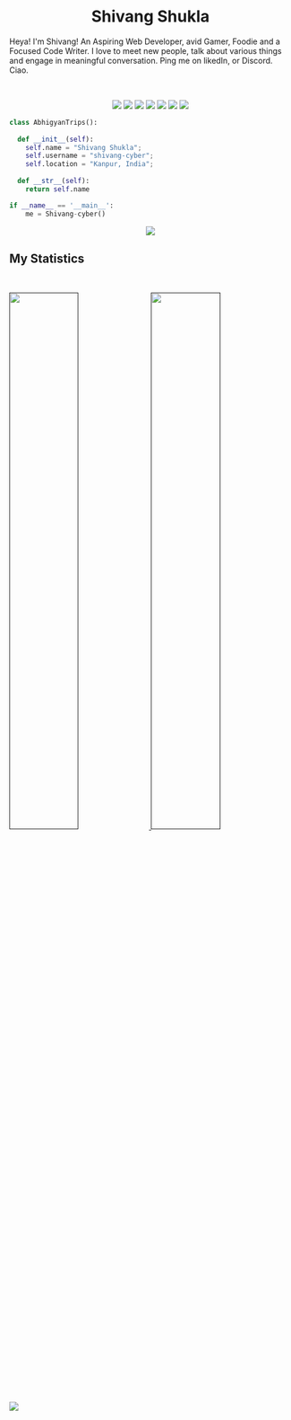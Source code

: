 <h1 align="center">
  <b>Shivang Shukla</b>
</h1>

Heya! I'm Shivang! An Aspiring Web Developer, avid Gamer, Foodie and a Focused Code Writer. I love to meet new people, talk about various things and engage in meaningful conversation.
Ping me on likedIn, or Discord. Ciao.


<br>

<p>
<div align="center">
   <img src="https://img.shields.io/badge/-HTML-c58545?style=for-the-badge&logo=html5&logoColor=c58545&labelColor=282828">
   <img src="https://img.shields.io/badge/-CSS-d1a01f?style=for-the-badge&logo=css3&logoColor=d1a01f&labelColor=282828">
   <img src="https://img.shields.io/badge/JavaScript-F7DF1E?style=for-the-badge&logo=javascript&logoColor=d1a01f&labelColor=282828">
   <img src="https://img.shields.io/badge/Node.js-43853D?style=for-the-badge&logo=node.js&logoColor=d1a01f&labelColor=282828">
   <img src="https://img.shields.io/badge/Express.js-404D59?style=for-the-badge&logo=express.js&logoColor=d1a01f&labelColor=282828">
   <img src="https://img.shields.io/badge/React-20232A?style=for-the-badge&logo=react&logoColor=61DAFB&labelColor=282828">
   <img src="https://img.shields.io/badge/MongoDB-4EA94B?style=for-the-badge&logo=mongodb&logoColor=white">
</div>
</p>

```python
class AbhigyanTrips():
    
  def __init__(self):
    self.name = "Shivang Shukla";
    self.username = "shivang-cyber";
    self.location = "Kanpur, India";
  
  def __str__(self):
    return self.name

if __name__ == '__main__':
    me = Shivang-cyber()
```

<div align="center">
  <a href="https://open.spotify.com/album/35s58BRTGAEWztPo9WqCIs?highlight=spotify:track:3KkXRkHbMCARz0aVfEt68P">
    <img src="https://readme-spotify-tingz.vercel.app/api/now-playing">
  </a>
</div>

<!--
<div align="center">
  <a href="https://open.spotify.com/album/35s58BRTGAEWztPo9WqCIs?highlight=spotify:track:3KkXRkHbMCARz0aVfEt68P">
    <img src="https://spotify-readme-theta-virid.vercel.app/api?scan=true&theme=dark" width="240px">
  </a>
</div>
-->

## My Statistics

<br/>
<p align="left">
  <a href="">
  <img width="49.5%" src="https://github-readme-stats.vercel.app/api?username=shivang-cyber&show_icons=true&theme=gruvbox&hide_border=true" />
    <img width="49.5%" src="http://github-readme-streak-stats.herokuapp.com?user=shivang-cyber&theme=dark&date_format=M%20j%5B%2C%20Y%5D" />
  </a>
</p>
<br>

[![](https://activity-graph.herokuapp.com/graph?username=shivang-cyber&custom_title=Shivang%20Shukla's%20Contribution%20Graph&theme=gruvbox&bg_color=282828&hide_border=true&line=d1a01f&point=c58545)](https://github.com/Shivang-cyber)


